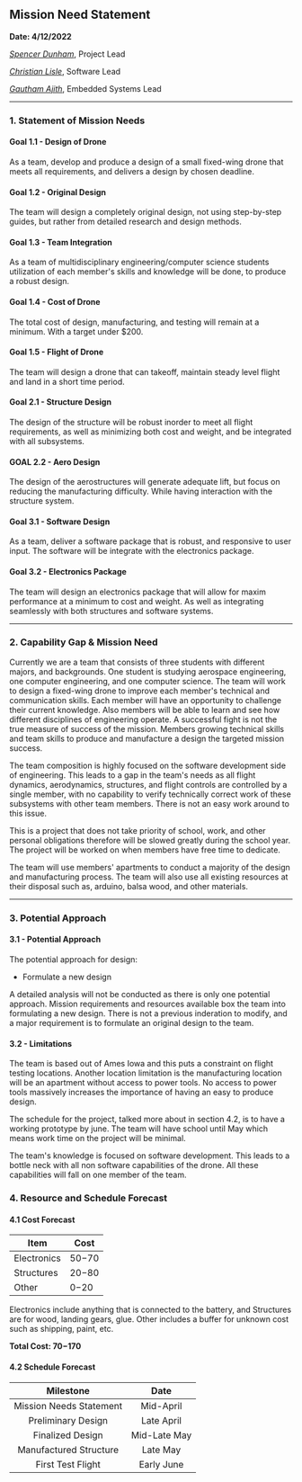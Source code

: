 ## Mission Need Statement

**Date: 4/12/2022**

[*Spencer Dunham*](https://github.com/Sdunham01), Project Lead

[*Christian Lisle*](), Software Lead

[*Gautham Ajith*](http://github.com/gajith0104), Embedded Systems Lead

---

### 1. Statement of Mission Needs

#### Goal 1.1 - Design of Drone
As a team, develop and produce a design of a small fixed-wing drone that meets all requirements, and delivers a design by chosen deadline.  

#### Goal 1.2 - Original Design
The team will design a completely original design, not using step-by-step guides, but rather from detailed research and design methods.

#### Goal 1.3 - Team Integration
As a team of multidisciplinary engineering/computer science students utilization of each member's skills and knowledge will be done, to produce a robust design.

#### Goal 1.4 - Cost of Drone
The total cost of design, manufacturing, and testing will remain at a minimum. With a target under $200.

#### Goal 1.5 - Flight of Drone
The team will design a drone that can takeoff, maintain steady level flight and land in a short time period. 

#### Goal 2.1 - Structure Design
The design of the structure will be robust inorder to meet all flight requirements, as well as minimizing both cost and weight, and be integrated with all subsystems.

#### GOAL 2.2 - Aero Design
The design of the aerostructures will generate adequate lift, but focus on reducing the manufacturing difficulty. While having interaction with the structure system. 

#### Goal 3.1 - Software Design
As a team, deliver a software package that is robust, and responsive to user input. The software will be integrate with the electronics package.

#### Goal 3.2 - Electronics Package
The team will design an electronics package that will allow for maxim performance at a minimum to cost and weight. As well as integrating seamlessly with both structures and software systems. 

---

### 2. Capability Gap & Mission Need

Currently we are a team that consists of three students with different majors, and backgrounds. One student is studying aerospace engineering, one computer engineering, and one computer science. The team will work to design a fixed-wing drone to improve each member's technical and communication skills. Each member will have an opportunity to challenge their current knowledge. Also members will be able to learn and see how different disciplines of engineering operate. A successful fight is not the true measure of success of the mission. Members growing technical skills and team skills to produce and manufacture a design the targeted mission success. 

The team composition is highly focused on the software development side of engineering. This leads to a gap in the team's needs as all flight dynamics, aerodynamics, structures, and flight controls are controlled by a single member, with no capability to verify technically correct work of these subsystems with other team members. There is not an easy work around to this issue. 

This is a project that does not take priority of school, work, and other personal obligations therefore will be slowed greatly during the school year. The project will be worked on when members have free time to dedicate.

The team will use members' apartments to conduct a majority of the design and manufacturing process. The team will also use all existing resources at their disposal such as, arduino, balsa wood, and other materials. 

---

### 3. Potential Approach

#### 3.1 - Potential Approach
The potential approach for design:
* Formulate a new design

A detailed analysis will not be conducted as there is only one potential approach. Mission requirements and resources available box the team into formulating a new design. There is not a previous inderation to modify, and a major requirement is to formulate an original design to the team. 


#### 3.2 - Limitations

The team is based out of Ames Iowa and this puts a constraint on flight testing locations. Another location limitation is the manufacturing location will be an apartment without access to power tools. No access to power tools massively increases the importance of having an easy to produce design.

The schedule for the project, talked more about in section 4.2, is to have a working prototype by june. The team will have school until May which means work time on the project will be minimal. 

The team's knowledge is focused on software development. This leads to a bottle neck with all non software capabilities of the drone. All these capabilities will fall on one member of the team. 

### 4. Resource and Schedule Forecast

#### 4.1 Cost Forecast

| Item | Cost |
| ---- | ---- |
| Electronics | $50-$70 |
| Structures | $20-$80 |
| Other | $0-$20 |


Electronics include anything that is connected to the battery, and Structures are for wood, landing gears, glue. Other includes a buffer for unknown cost such as shipping, paint, etc.

**Total Cost: $70-$170**

#### 4.2 Schedule Forecast

| Milestone | Date |
| :---: | :---: |
| Mission Needs Statement | Mid-April |
| Preliminary Design | Late April |
| Finalized Design | Mid-Late May |
| Manufactured Structure | Late May |
| First Test Flight | Early June |
